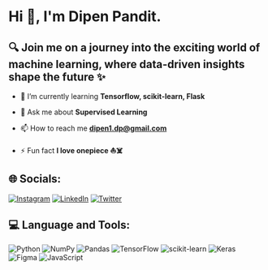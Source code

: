 # Hi 👋, I'm Dipen Pandit.
## 🔍 Join me on a journey into the exciting world of machine learning, where data-driven insights shape the future ✨

- 🌱 I’m currently learning **Tensorflow, scikit-learn, Flask**

- 💬 Ask me about **Supervised Learning**

- 📫 How to reach me **dipen1.dp@gmail.com**

- ⚡ Fun fact **I love onepiece ⛵️☠️**


## 🌐 Socials:
[![Instagram](https://img.shields.io/badge/Instagram-%23E4405F.svg?logo=Instagram&logoColor=white)](https://instagram.com/dipen_pandit_) [![LinkedIn](https://img.shields.io/badge/LinkedIn-%230077B5.svg?logo=linkedin&logoColor=white)](https://linkedin.com/in/dipenpandit) [![Twitter](https://img.shields.io/badge/Twitter-%231DA1F2.svg?logo=Twitter&logoColor=white)](https://twitter.com/dipen_pandit_) 

## 💻 Language and Tools:
![Python](https://img.shields.io/badge/python-3670A0?style=flat&logo=python&logoColor=ffdd54) ![NumPy](https://img.shields.io/badge/numpy-%23013243.svg?style=flat&logo=numpy&logoColor=white) ![Pandas](https://img.shields.io/badge/pandas-%23150458.svg?style=flat&logo=pandas&logoColor=white) ![TensorFlow](https://img.shields.io/badge/TensorFlow-%23FF6F00.svg?style=flat&logo=TensorFlow&logoColor=white) ![scikit-learn](https://img.shields.io/badge/scikit--learn-%23F7931E.svg?style=flat&logo=scikit-learn&logoColor=white) ![Keras](https://img.shields.io/badge/Keras-%23D00000.svg?style=flat&logo=Keras&logoColor=white) 	![Figma](https://img.shields.io/badge/figma-%23F24E1E.svg?style=flat&logo=figma&logoColor=white) ![JavaScript](https://img.shields.io/badge/javascript-%23323330.svg?style=flat&logo=javascript&logoColor=%23F7DF1E)
